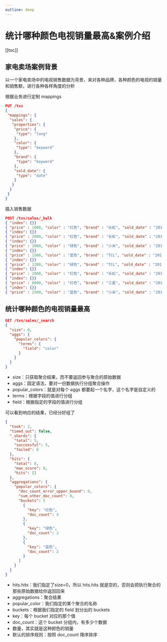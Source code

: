 ```yaml
---
outline: deep
---
```

# 统计哪种颜色电视销量最高&案例介绍

[[toc]]

## 家电卖场案例背景

以一个家电卖场中的电视销售数据为背景，来对各种品牌，各种颜色的电视的销量和销售额，进行各种各样角度的分析

根据业务进行定制 mappings

```json
PUT /tvs
{
 "mappings": {
  "sales": {
   "properties": {
    "price": {
     "type": "long"
    },
    "color": {
     "type": "keyword"
    },
    "brand": {
     "type": "keyword"
    },
    "sold_date": {
     "type": "date"
    }
   }
  }
 }
}
```

插入销售数据

```json
POST /tvs/sales/_bulk
{ "index": {}}
{ "price" : 1000, "color" : "红色", "brand" : "长虹", "sold_date" : "2016-10-28" }
{ "index": {}}
{ "price" : 2000, "color" : "红色", "brand" : "长虹", "sold_date" : "2016-11-05" }
{ "index": {}}
{ "price" : 3000, "color" : "绿色", "brand" : "小米", "sold_date" : "2016-05-18" }
{ "index": {}}
{ "price" : 1500, "color" : "蓝色", "brand" : "TCL", "sold_date" : "2016-07-02" }
{ "index": {}}
{ "price" : 1200, "color" : "绿色", "brand" : "TCL", "sold_date" : "2016-08-19" }
{ "index": {}}
{ "price" : 2000, "color" : "红色", "brand" : "长虹", "sold_date" : "2016-11-05" }
{ "index": {}}
{ "price" : 8000, "color" : "红色", "brand" : "三星", "sold_date" : "2017-01-01" }
{ "index": {}}
{ "price" : 2500, "color" : "蓝色", "brand" : "小米", "sold_date" : "2017-02-12" }
```

## 统计哪种颜色的电视销量最高

```json
GET /tvs/sales/_search
{
  "size": 0,
  "aggs": {
    "popular_colors": {
      "terms": {
        "field": "color"
      }
    }
  }
}
```

- size：只获取聚合结果，而不要返回参与聚合的原始数据
- aggs：固定语法，要对一份数据执行分组聚合操作
- popular_colors：就是对每个 aggs 都要起一个名字，这个名字是自定义的
- terms：根据字段的值进行分组
- field：根据指定的字段的值进行分组

可以看到响应的结果，已经分好组了

```json
{
  "took": 2,
  "timed_out": false,
  "_shards": {
    "total": 5,
    "successful": 5,
    "failed": 0
  },
  "hits": {
    "total": 8,
    "max_score": 0,
    "hits": []
  },
  "aggregations": {
    "popular_colors": {
      "doc_count_error_upper_bound": 0,
      "sum_other_doc_count": 0,
      "buckets": [
        {
          "key": "红色",
          "doc_count": 4
        },
        {
          "key": "绿色",
          "doc_count": 2
        },
        {
          "key": "蓝色",
          "doc_count": 2
        }
      ]
    }
  }
}
```

- hits.hits：我们指定了size=0，所以 hits.hits 就是空的，否则会把执行聚合的那些原始数据给你返回回来
- aggregations：聚合结果
- popular_color：我们指定的某个聚合的名称
- buckets：根据我们指定的 field 划分出的 buckets
- key：每个 bucket 对应的那个值
- doc_count：这个 bucket 分组内，有多少个数据
- 数量，其实就是这种颜色的销量
- 默认的排序规则：按照 doc_count 降序排序
